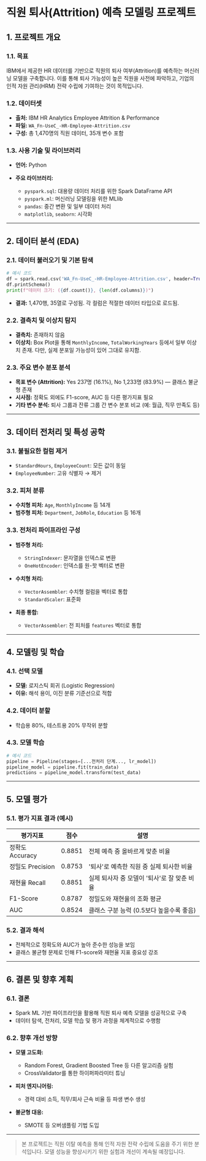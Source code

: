 # 직원 퇴사(Attrition) 예측 모델링 프로젝트

## 1. 프로젝트 개요

### 1.1. 목표

IBM에서 제공한 HR 데이터를 기반으로 직원의 퇴사 여부(Attrition)를 예측하는 머신러닝 모델을 구축합니다. 이를 통해 퇴사 가능성이 높은 직원을 사전에 파악하고, 기업의 인적 자원 관리(HRM) 전략 수립에 기여하는 것이 목적입니다.

### 1.2. 데이터셋

* **출처:** IBM HR Analytics Employee Attrition & Performance
* **파일:** `WA_Fn-UseC_-HR-Employee-Attrition.csv`
* **구성:** 총 1,470명의 직원 데이터, 35개 변수 포함

### 1.3. 사용 기술 및 라이브러리

* **언어:** Python
* **주요 라이브러리:**

  * `pyspark.sql`: 대용량 데이터 처리를 위한 Spark DataFrame API
  * `pyspark.ml`: 머신러닝 모델링을 위한 MLlib
  * `pandas`: 중간 변환 및 일부 데이터 처리
  * `matplotlib`, `seaborn`: 시각화

---

## 2. 데이터 분석 (EDA)

### 2.1. 데이터 불러오기 및 기본 탐색

```python
# 예시 코드
df = spark.read.csv('WA_Fn-UseC_-HR-Employee-Attrition.csv', header=True, inferSchema=True)
df.printSchema()
print(f"데이터 크기: ({df.count()}, {len(df.columns)})")
```

* **결과:** 1,470행, 35열로 구성됨. 각 컬럼은 적절한 데이터 타입으로 로드됨.

### 2.2. 결측치 및 이상치 탐지

* **결측치:** 존재하지 않음
* **이상치:** Box Plot을 통해 `MonthlyIncome`, `TotalWorkingYears` 등에서 일부 이상치 존재. 다만, 실제 분포일 가능성이 있어 그대로 유지함.

### 2.3. 주요 변수 분포 분석

* **목표 변수 (Attrition):** Yes 237명 (16.1%), No 1,233명 (83.9%) — 클래스 불균형 존재
* **시사점:** 정확도 외에도 F1-score, AUC 등 다른 평가지표 필요
* **기타 변수 분석:** 퇴사 그룹과 잔류 그룹 간 변수 분포 비교 (예: 월급, 직무 만족도 등)

---

## 3. 데이터 전처리 및 특성 공학

### 3.1. 불필요한 컬럼 제거

* `StandardHours`, `EmployeeCount`: 모든 값이 동일
* `EmployeeNumber`: 고유 식별자 → 제거

### 3.2. 피처 분류

* **수치형 피처:** `Age`, `MonthlyIncome` 등 14개
* **범주형 피처:** `Department`, `JobRole`, `Education` 등 16개

### 3.3. 전처리 파이프라인 구성

* **범주형 처리:**

  * `StringIndexer`: 문자열을 인덱스로 변환
  * `OneHotEncoder`: 인덱스를 원-핫 벡터로 변환
* **수치형 처리:**

  * `VectorAssembler`: 수치형 컬럼을 벡터로 통합
  * `StandardScaler`: 표준화
* **최종 통합:**

  * `VectorAssembler`: 전 피처를 `features` 벡터로 통합

---

## 4. 모델링 및 학습

### 4.1. 선택 모델

* **모델:** 로지스틱 회귀 (Logistic Regression)
* **이유:** 해석 용이, 이진 분류 기준선으로 적합

### 4.2. 데이터 분할

* 학습용 80%, 테스트용 20% 무작위 분할

### 4.3. 모델 학습

```python
# 예시 코드
pipeline = Pipeline(stages=[...전처리 단계..., lr_model])
pipeline_model = pipeline.fit(train_data)
predictions = pipeline_model.transform(test_data)
```

---

## 5. 모델 평가

### 5.1. 평가 지표 결과 (예시)

| 평가지표          | 점수     | 설명                         |
| ------------- | ------ | -------------------------- |
| 정확도 Accuracy  | 0.8851 | 전체 예측 중 올바르게 맞춘 비율         |
| 정밀도 Precision | 0.8753 | '퇴사'로 예측한 직원 중 실제 퇴사한 비율   |
| 재현율 Recall    | 0.8851 | 실제 퇴사자 중 모델이 '퇴사'로 잘 맞춘 비율 |
| F1-Score      | 0.8787 | 정밀도와 재현율의 조화 평균            |
| AUC           | 0.8524 | 클래스 구분 능력 (0.5보다 높을수록 좋음)  |

### 5.2. 결과 해석

* 전체적으로 정확도와 AUC가 높아 준수한 성능을 보임
* 클래스 불균형 문제로 인해 F1-score와 재현율 지표 중요성 강조

---

## 6. 결론 및 향후 계획

### 6.1. 결론

* Spark ML 기반 파이프라인을 활용해 직원 퇴사 예측 모델을 성공적으로 구축
* 데이터 탐색, 전처리, 모델 학습 및 평가 과정을 체계적으로 수행함

### 6.2. 향후 개선 방향

* **모델 고도화:**

  * Random Forest, Gradient Boosted Tree 등 다른 알고리즘 실험
  * CrossValidator를 통한 하이퍼파라미터 튜닝
* **피처 엔지니어링:**

  * 경력 대비 소득, 직무/회사 근속 비율 등 파생 변수 생성
* **불균형 대응:**

  * SMOTE 등 오버샘플링 기법 도입

---

> 본 프로젝트는 직원 이탈 예측을 통해 인적 자원 전략 수립에 도움을 주기 위한 분석입니다. 모델 성능을 향상시키기 위한 실험과 개선이 계속될 예정입니다.

